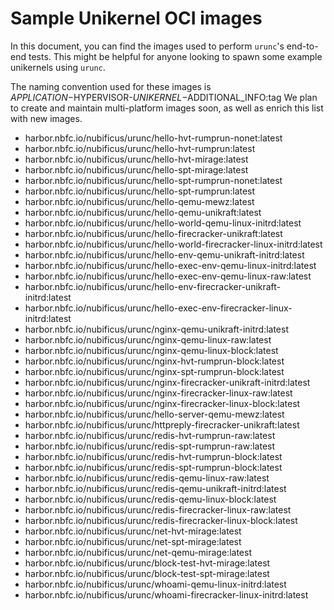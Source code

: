 # Sample Unikernel OCI images

In this document, you can find the images used to perform `urunc`'s end-to-end tests.
This might be helpful for anyone looking to spawn some example unikernels using `urunc`.

The naming convention used for these images is $APPLICATION-$HYPERVISOR-$UNIKERNEL-$ADDITIONAL_INFO:tag
We plan to create and maintain multi-platform images soon, as well as enrich this list with new images.

- harbor.nbfc.io/nubificus/urunc/hello-hvt-rumprun-nonet:latest
- harbor.nbfc.io/nubificus/urunc/hello-hvt-rumprun:latest
- harbor.nbfc.io/nubificus/urunc/hello-hvt-mirage:latest
- harbor.nbfc.io/nubificus/urunc/hello-spt-mirage:latest
- harbor.nbfc.io/nubificus/urunc/hello-spt-rumprun-nonet:latest
- harbor.nbfc.io/nubificus/urunc/hello-spt-rumprun:latest
- harbor.nbfc.io/nubificus/urunc/hello-qemu-mewz:latest
- harbor.nbfc.io/nubificus/urunc/hello-qemu-unikraft:latest
- harbor.nbfc.io/nubificus/urunc/hello-world-qemu-linux-initrd:latest
- harbor.nbfc.io/nubificus/urunc/hello-firecracker-unikraft:latest
- harbor.nbfc.io/nubificus/urunc/hello-world-firecracker-linux-initrd:latest
- harbor.nbfc.io/nubificus/urunc/hello-env-qemu-unikraft-initrd:latest
- harbor.nbfc.io/nubificus/urunc/hello-exec-env-qemu-linux-initrd:latest
- harbor.nbfc.io/nubificus/urunc/hello-exec-env-qemu-linux-raw:latest
- harbor.nbfc.io/nubificus/urunc/hello-env-firecracker-unikraft-initrd:latest
- harbor.nbfc.io/nubificus/urunc/hello-exec-env-firecracker-linux-initrd:latest
- harbor.nbfc.io/nubificus/urunc/nginx-qemu-unikraft-initrd:latest
- harbor.nbfc.io/nubificus/urunc/nginx-qemu-linux-raw:latest
- harbor.nbfc.io/nubificus/urunc/nginx-qemu-linux-block:latest
- harbor.nbfc.io/nubificus/urunc/nginx-hvt-rumprun-block:latest
- harbor.nbfc.io/nubificus/urunc/nginx-spt-rumprun-block:latest
- harbor.nbfc.io/nubificus/urunc/nginx-firecracker-unikraft-initrd:latest
- harbor.nbfc.io/nubificus/urunc/nginx-firecracker-linux-raw:latest
- harbor.nbfc.io/nubificus/urunc/nginx-firecracker-linux-block:latest
- harbor.nbfc.io/nubificus/urunc/hello-server-qemu-mewz:latest
- harbor.nbfc.io/nubificus/urunc/httpreply-firecracker-unikraft:latest
- harbor.nbfc.io/nubificus/urunc/redis-hvt-rumprun-raw:latest
- harbor.nbfc.io/nubificus/urunc/redis-spt-rumprun-raw:latest
- harbor.nbfc.io/nubificus/urunc/redis-hvt-rumprun-block:latest
- harbor.nbfc.io/nubificus/urunc/redis-spt-rumprun-block:latest
- harbor.nbfc.io/nubificus/urunc/redis-qemu-linux-raw:latest
- harbor.nbfc.io/nubificus/urunc/redis-qemu-unikraft-initrd:latest
- harbor.nbfc.io/nubificus/urunc/redis-qemu-linux-block:latest
- harbor.nbfc.io/nubificus/urunc/redis-firecracker-linux-raw:latest
- harbor.nbfc.io/nubificus/urunc/redis-firecracker-linux-block:latest
- harbor.nbfc.io/nubificus/urunc/net-hvt-mirage:latest
- harbor.nbfc.io/nubificus/urunc/net-spt-mirage:latest
- harbor.nbfc.io/nubificus/urunc/net-qemu-mirage:latest
- harbor.nbfc.io/nubificus/urunc/block-test-hvt-mirage:latest
- harbor.nbfc.io/nubificus/urunc/block-test-spt-mirage:latest
- harbor.nbfc.io/nubificus/urunc/whoami-qemu-linux-initrd:latest
- harbor.nbfc.io/nubificus/urunc/whoami-firecracker-linux-initrd:latest
